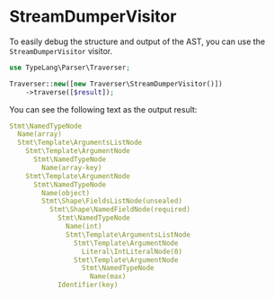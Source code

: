
# StreamDumperVisitor

To easily debug the structure and output of the AST, you can use the `StreamDumperVisitor` visitor.

```php
use TypeLang\Parser\Traverser;

Traverser::new([new Traverser\StreamDumperVisitor()])
    ->traverse([$result]);
```

You can see the following text as the output result:

```yaml
Stmt\NamedTypeNode
  Name(array)
  Stmt\Template\ArgumentsListNode
    Stmt\Template\ArgumentNode
      Stmt\NamedTypeNode
        Name(array-key)
    Stmt\Template\ArgumentNode
      Stmt\NamedTypeNode
        Name(object)
        Stmt\Shape\FieldsListNode(unsealed)
          Stmt\Shape\NamedFieldNode(required)
            Stmt\NamedTypeNode
              Name(int)
              Stmt\Template\ArgumentsListNode
                Stmt\Template\ArgumentNode
                  Literal\IntLiteralNode(0)
                Stmt\Template\ArgumentNode
                  Stmt\NamedTypeNode
                    Name(max)
            Identifier(key)
```